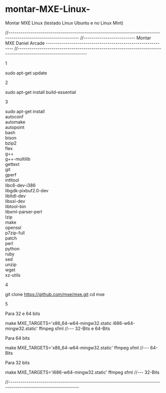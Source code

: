 # montar-MXE-Linux-
Montar MXE Linux (testado Linux Ubuntu e no Linux Mint)

//-----------------------------------------------------------------------------------------------------------------
//-------------------------- Montar MXE Daniel Arcade -------------------------------------------------------------
//-----------------------------------------------------------------------------------------------------------------

1

sudo apt-get update

2

sudo apt-get install build-essential

3

sudo apt-get install \
    autoconf \
    automake \
    autopoint \
    bash \
    bison \
    bzip2 \
    flex \
    g++ \
    g++-multilib \
    gettext \
    git \
    gperf \
    intltool \
    libc6-dev-i386 \
    libgdk-pixbuf2.0-dev \
    libltdl-dev \
    libssl-dev \
    libtool-bin \
    libxml-parser-perl \
    lzip \
    make \
    openssl \
    p7zip-full \
    patch \
    perl \
    python \
    ruby \
    sed \
    unzip \
    wget \
    xz-utils

4
	
git clone https://github.com/mxe/mxe.git
cd mxe
		
5

Para 32 e 64 bits 
	
make MXE_TARGETS='x86_64-w64-mingw32.static i686-w64-mingw32.static' ffmpeg sfml  //--- 32-Bits e 64-Bits


Para 64 bits

make MXE_TARGETS='x86_64-w64-mingw32.static' ffmpeg sfml  //--- 64-Bits


Para 32 bits 

make MXE_TARGETS='i686-w64-mingw32.static' ffmpeg sfml  //--- 32-Bits



//-----------------------------------------------------------------------------------------------------------------
